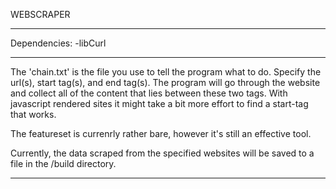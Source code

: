 
WEBSCRAPER

-----------------------------------

Dependencies:
  -libCurl

-----------------------------------

The 'chain.txt' is the file you use to tell the program what to do. 
Specify the url(s), start tag(s), and end tag(s).
The program will go through the website and collect all of the content that lies
between these two tags. With javascript rendered sites it might take a bit more effort to 
find a start-tag that works.

The featureset is currenrly rather bare, however it's still an effective tool.

Currently, the data scraped from the specified websites will be saved to a file in the /build directory.

----------------------------------
